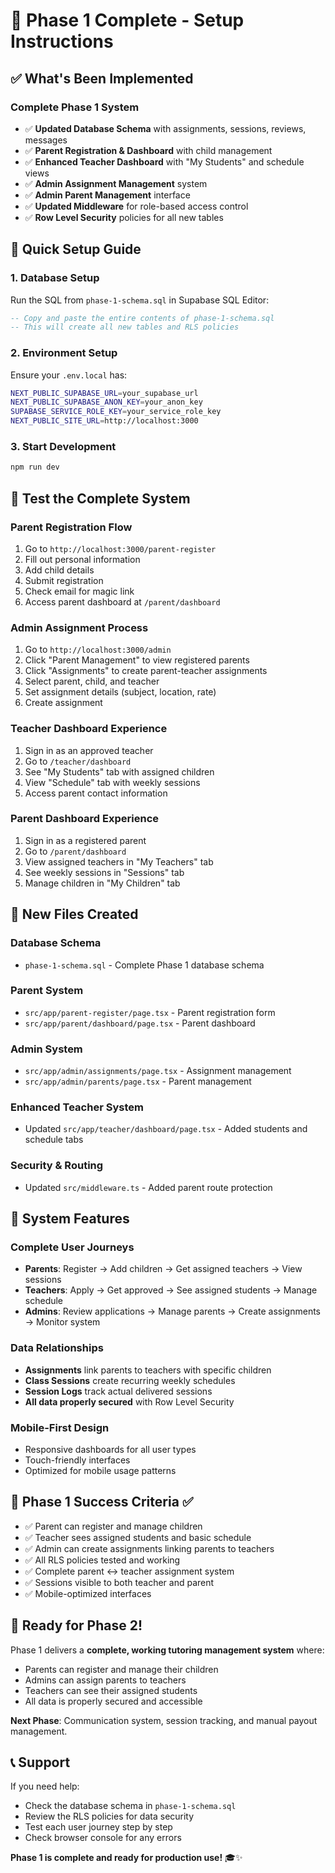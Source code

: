 # 🎉 Phase 1 Complete - Setup Instructions

## ✅ What's Been Implemented

### **Complete Phase 1 System**
- ✅ **Updated Database Schema** with assignments, sessions, reviews, messages
- ✅ **Parent Registration & Dashboard** with child management
- ✅ **Enhanced Teacher Dashboard** with "My Students" and schedule views
- ✅ **Admin Assignment Management** system
- ✅ **Admin Parent Management** interface
- ✅ **Updated Middleware** for role-based access control
- ✅ **Row Level Security** policies for all new tables

## 🚀 Quick Setup Guide

### 1. **Database Setup**
Run the SQL from `phase-1-schema.sql` in Supabase SQL Editor:

```sql
-- Copy and paste the entire contents of phase-1-schema.sql
-- This will create all new tables and RLS policies
```

### 2. **Environment Setup**
Ensure your `.env.local` has:
```bash
NEXT_PUBLIC_SUPABASE_URL=your_supabase_url
NEXT_PUBLIC_SUPABASE_ANON_KEY=your_anon_key
SUPABASE_SERVICE_ROLE_KEY=your_service_role_key
NEXT_PUBLIC_SITE_URL=http://localhost:3000
```

### 3. **Start Development**
```bash
npm run dev
```

## 🧪 Test the Complete System

### **Parent Registration Flow**
1. Go to `http://localhost:3000/parent-register`
2. Fill out personal information
3. Add child details
4. Submit registration
5. Check email for magic link
6. Access parent dashboard at `/parent/dashboard`

### **Admin Assignment Process**
1. Go to `http://localhost:3000/admin`
2. Click "Parent Management" to view registered parents
3. Click "Assignments" to create parent-teacher assignments
4. Select parent, child, and teacher
5. Set assignment details (subject, location, rate)
6. Create assignment

### **Teacher Dashboard Experience**
1. Sign in as an approved teacher
2. Go to `/teacher/dashboard`
3. See "My Students" tab with assigned children
4. View "Schedule" tab with weekly sessions
5. Access parent contact information

### **Parent Dashboard Experience**
1. Sign in as a registered parent
2. Go to `/parent/dashboard`
3. View assigned teachers in "My Teachers" tab
4. See weekly sessions in "Sessions" tab
5. Manage children in "My Children" tab

## 📁 New Files Created

### **Database Schema**
- `phase-1-schema.sql` - Complete Phase 1 database schema

### **Parent System**
- `src/app/parent-register/page.tsx` - Parent registration form
- `src/app/parent/dashboard/page.tsx` - Parent dashboard

### **Admin System**
- `src/app/admin/assignments/page.tsx` - Assignment management
- `src/app/admin/parents/page.tsx` - Parent management

### **Enhanced Teacher System**
- Updated `src/app/teacher/dashboard/page.tsx` - Added students and schedule tabs

### **Security & Routing**
- Updated `src/middleware.ts` - Added parent route protection

## 🔧 System Features

### **Complete User Journeys**
- **Parents**: Register → Add children → Get assigned teachers → View sessions
- **Teachers**: Apply → Get approved → See assigned students → Manage schedule
- **Admins**: Review applications → Manage parents → Create assignments → Monitor system

### **Data Relationships**
- **Assignments** link parents to teachers with specific children
- **Class Sessions** create recurring weekly schedules
- **Session Logs** track actual delivered sessions
- **All data properly secured** with Row Level Security

### **Mobile-First Design**
- Responsive dashboards for all user types
- Touch-friendly interfaces
- Optimized for mobile usage patterns

## 🎯 Phase 1 Success Criteria ✅

- ✅ Parent can register and manage children
- ✅ Teacher sees assigned students and basic schedule
- ✅ Admin can create assignments linking parents to teachers
- ✅ All RLS policies tested and working
- ✅ Complete parent ↔ teacher assignment system
- ✅ Sessions visible to both teacher and parent
- ✅ Mobile-optimized interfaces

## 🚀 Ready for Phase 2!

Phase 1 delivers a **complete, working tutoring management system** where:
- Parents can register and manage their children
- Admins can assign parents to teachers
- Teachers can see their assigned students
- All data is properly secured and accessible

**Next Phase**: Communication system, session tracking, and manual payout management.

## 📞 Support

If you need help:
- Check the database schema in `phase-1-schema.sql`
- Review the RLS policies for data security
- Test each user journey step by step
- Check browser console for any errors

**Phase 1 is complete and ready for production use!** 🎓✨
